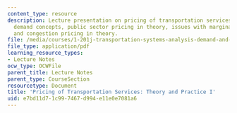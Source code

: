 ```yaml
---
content_type: resource
description: Lecture presentation on pricing of transportation services, cost and
  demand concepts, public sector pricing in theory, issues with marginal cost pricing,
  and congestion pricing in theory.
file: /media/courses/1-201j-transportation-systems-analysis-demand-and-economics-fall-2008/e7bd11d71c997467d994e11e0e7081a6_MIT1_201JF08_lec12.pdf
file_type: application/pdf
learning_resource_types:
- Lecture Notes
ocw_type: OCWFile
parent_title: Lecture Notes
parent_type: CourseSection
resourcetype: Document
title: 'Pricing of Transportation Services: Theory and Practice I'
uid: e7bd11d7-1c99-7467-d994-e11e0e7081a6
---
```


